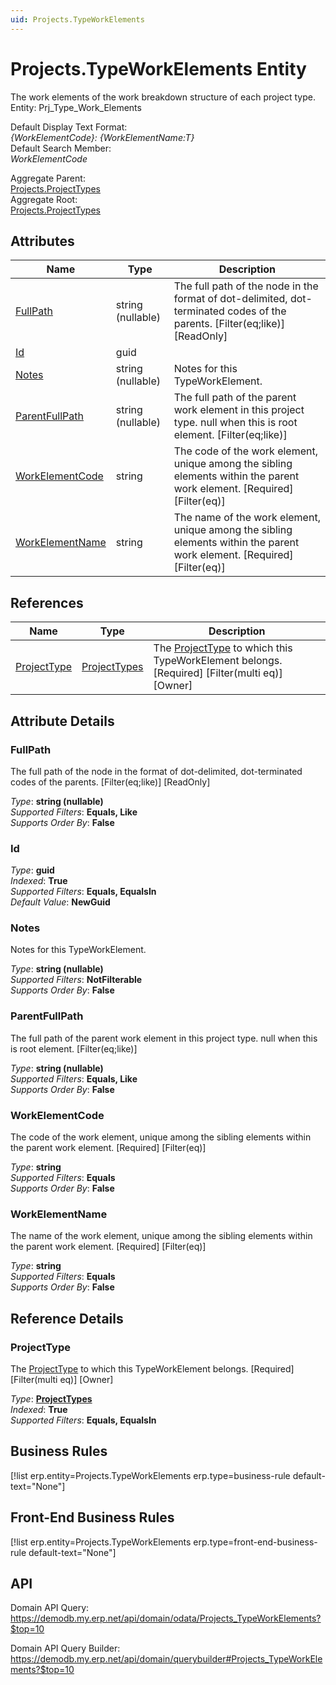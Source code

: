 ```yaml
---
uid: Projects.TypeWorkElements
---
```

# Projects.TypeWorkElements Entity

The work elements of the work breakdown structure of each project type. Entity: Prj_Type_Work_Elements

Default Display Text Format:  
_{WorkElementCode}: {WorkElementName:T}_  
Default Search Member:  
_WorkElementCode_  

Aggregate Parent:  
[Projects.ProjectTypes](Projects.ProjectTypes.md)  
Aggregate Root:  
[Projects.ProjectTypes](Projects.ProjectTypes.md)  

## Attributes

| Name | Type | Description |
| ---- | ---- | --- |
| [FullPath](Projects.TypeWorkElements.md#fullpath) | string (nullable) | The full path of the node in the format of dot-delimited, dot-terminated codes of the parents. [Filter(eq;like)] [ReadOnly] 
| [Id](Projects.TypeWorkElements.md#id) | guid |  
| [Notes](Projects.TypeWorkElements.md#notes) | string (nullable) | Notes for this TypeWorkElement. 
| [ParentFullPath](Projects.TypeWorkElements.md#parentfullpath) | string (nullable) | The full path of the parent work element in this project type. null when this is root element. [Filter(eq;like)] 
| [WorkElementCode](Projects.TypeWorkElements.md#workelementcode) | string | The code of the work element, unique among the sibling elements within the parent work element. [Required] [Filter(eq)] 
| [WorkElementName](Projects.TypeWorkElements.md#workelementname) | string | The name of the work element, unique among the sibling elements within the parent work element. [Required] [Filter(eq)] 

## References

| Name | Type | Description |
| ---- | ---- | --- |
| [ProjectType](Projects.TypeWorkElements.md#projecttype) | [ProjectTypes](Projects.ProjectTypes.md) | The [ProjectType](Projects.TypeWorkElements.md#projecttype) to which this TypeWorkElement belongs. [Required] [Filter(multi eq)] [Owner] |


## Attribute Details

### FullPath

The full path of the node in the format of dot-delimited, dot-terminated codes of the parents. [Filter(eq;like)] [ReadOnly]

_Type_: **string (nullable)**  
_Supported Filters_: **Equals, Like**  
_Supports Order By_: **False**  

### Id

_Type_: **guid**  
_Indexed_: **True**  
_Supported Filters_: **Equals, EqualsIn**  
_Default Value_: **NewGuid**  

### Notes

Notes for this TypeWorkElement.

_Type_: **string (nullable)**  
_Supported Filters_: **NotFilterable**  
_Supports Order By_: **False**  

### ParentFullPath

The full path of the parent work element in this project type. null when this is root element. [Filter(eq;like)]

_Type_: **string (nullable)**  
_Supported Filters_: **Equals, Like**  
_Supports Order By_: **False**  

### WorkElementCode

The code of the work element, unique among the sibling elements within the parent work element. [Required] [Filter(eq)]

_Type_: **string**  
_Supported Filters_: **Equals**  
_Supports Order By_: **False**  

### WorkElementName

The name of the work element, unique among the sibling elements within the parent work element. [Required] [Filter(eq)]

_Type_: **string**  
_Supported Filters_: **Equals**  
_Supports Order By_: **False**  


## Reference Details

### ProjectType

The [ProjectType](Projects.TypeWorkElements.md#projecttype) to which this TypeWorkElement belongs. [Required] [Filter(multi eq)] [Owner]

_Type_: **[ProjectTypes](Projects.ProjectTypes.md)**  
_Indexed_: **True**  
_Supported Filters_: **Equals, EqualsIn**  



## Business Rules

[!list erp.entity=Projects.TypeWorkElements erp.type=business-rule default-text="None"]

## Front-End Business Rules

[!list erp.entity=Projects.TypeWorkElements erp.type=front-end-business-rule default-text="None"]

## API

Domain API Query:
<https://demodb.my.erp.net/api/domain/odata/Projects_TypeWorkElements?$top=10>

Domain API Query Builder:
<https://demodb.my.erp.net/api/domain/querybuilder#Projects_TypeWorkElements?$top=10>

